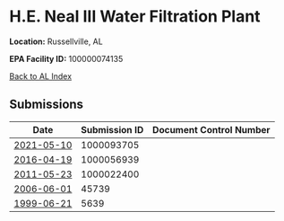 # H.E. Neal III Water Filtration Plant

**Location:** Russellville, AL

**EPA Facility ID:** 100000074135

[Back to AL Index](../../index.md)

## Submissions

| Date | Submission ID | Document Control Number |
|------|--------------|-------------------------|
| [2021-05-10](submissions/1000093705.md) | 1000093705 |  |
| [2016-04-19](submissions/1000056939.md) | 1000056939 |  |
| [2011-05-23](submissions/1000022400.md) | 1000022400 |  |
| [2006-06-01](submissions/45739.md) | 45739 |  |
| [1999-06-21](submissions/5639.md) | 5639 |  |
